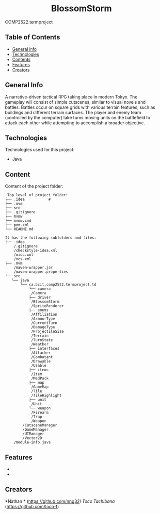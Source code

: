 <h1 align="center"> BlossomStorm </h1>
<p>COMP2522.termproject</P>

## Table of Contents

* [General info](#general-info)
* [Technologies](#technologies)
* [Contents](#content)
* [Features](#features)
* [Creators](#creators)

## General Info
A narrative-driven tactical RPG taking place in modern Tokyo. The gameplay will consist of simple cutscenes, similar to visual novels and battles. Battles occur on square grids with various terrain features, such as buildings and different terrain surfaces. The player and enemy team (controlled by the computer) take turns moving units on the battlefield to attack each other while attempting to accomplish a broader objective.


## Technologies
Technologies used for this project:
* Java

## Content
Content of the project folder:

```
 Top level of project folder:
├── .idea			#
├── .mvm
├── src
├── .gitignore
├── mvnw
├── mvnw.cmd
├── pom.xml
└── README.md

It has the following subfolders and files:
├── .idea
	/.gitignore
	/checkstyle-idea.xml
	/misc.xml
	/vcs.xml    
├── .mvm
	/maven-wrapper.jar
	/maven-wrapper.properties
└── src
   └── java
	   └── ca.bcit.comp2522.termproject.td
		   └── camera
			/Camera
		   ├── driver
			/BlossomStorm
			/SpriteRenderer
		   ├── enums
			/Affiliation
			/ArmourType
			/CurrentTurn
			/DamageType
			/ProjectileSize
			/Terrain
			/TurnState
			/Weather
		   ├── interfaces
			/Attacker
			/Combatant
			/Drawable
			/Usable
		   ├── items
			/Item
			/MedPack
		   ├── map
			/GameMap
			/Tile
			/TileHighlight
		   ├── unit
			/Unit
		   └── weapon
			/Firearm
			/Trap
			/Weapon
		/CutsceneManager
		/GameManager
		/UIManager
		/Vector2D
	/module-info.java            
```


## Features
*
*

## Creators
*Nathan * (https://github.com/nng32)
*Toco Tachibana* (https://github.com/toco-t)  

